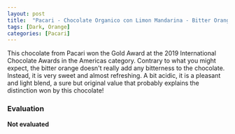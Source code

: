 ```yaml
---
layout: post
title:  "Pacari - Chocolate Organico con Limon Mandarina - Bitter Orange - 60% Cacao"
tags: [Dark, Orange] 
categories: [Pacari]
---
```


This chocolate from Pacari won the Gold Award at the 2019 International Chocolate Awards in the Americas category.
Contrary to what you might expect, the bitter orange doesn't really add any bitterness to the chocolate. Instead, it is very sweet and almost refreshing. A bit acidic, it is a pleasant and light blend, a sure but original value that probably explains the distinction won by this chocolate!

### Evaluation

**Not evaluated**